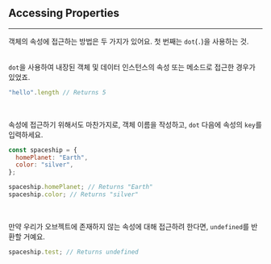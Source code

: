 ## Accessing Properties
---
객체의 속성에 접근하는 방법은 두 가지가 있어요. 첫 번째는 `dot`(`.`)을 사용하는 것.
<br>
<br>

`dot`을 사용하여 내장된 객체 및 데이터 인스턴스의 속성 또는 메소드로 접근한 경우가 있었죠.

```javascript
"hello".length // Returns 5
```
<br>

속성에 접근하기 위해서도 마찬가지로, 객체 이름을 작성하고, `dot` 다음에 속성의 `key`를 입력하세요.

```javascript
const spaceship = {
  homePlanet: "Earth",
  color: "silver",
};

spaceship.homePlanet; // Returns "Earth"
spaceship.color; // Returns "silver"
```
<br>

만약 우리가 오브젝트에 존재하지 않는 속성에 대해 접근하려 한다면, `undefined`를 반환할 거예요.

```javascript
spaceship.test; // Returns undefined
```